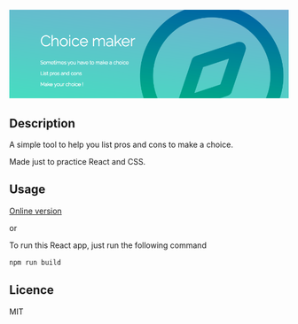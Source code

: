 ![Choice Maker](res/banner.png)

## Description

A simple tool to help you list pros and cons to make a choice.

Made just to practice React and CSS.



## Usage

[Online version](http://choice-maker.surge.sh)

or

To run this React app, just run the following command

```bash
npm run build
```



## Licence

MIT
